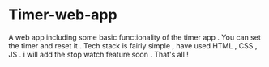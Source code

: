 # Timer-web-app
A web app including some basic functionality of the timer app . You can set the timer and reset it . Tech stack is fairly simple , have used HTML , CSS , JS . i will add the stop watch feature soon . That's all !
